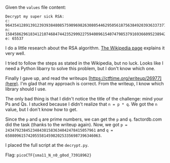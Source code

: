 Given the `values` file content:

```
Decrypt my super sick RSA:
c: 964354128913912393938480857590969826308054462950561875638492039363373779803642185
n: 1584586296183412107468474423529992275940096154074798537916936609523894209759157543
e: 65537
```

I do a little research about the RSA algorithm. [The Wikipedia page](https://en.wikipedia.org/wiki/RSA_(cryptosystem)) explains it very well.

I tried to follow the steps as stated in the Wikipedia, but no luck. Looks like I need a Python libarry to solve this problem, but I don't know which one.

Finally I gave up, and read the writeups [https://ctftime.org/writeup/26977](here). I'm glad that my approach is correct. From the writeup, I know which library should I use.

The only bad thing is that I didn't notice the title of the challenge: mind your Ps and Qs. I stucked because I didn't realize that `n = p * q`. We got the `n` value, but I don't know how to get.

Since the `p` and `q` are prime numbers, we can get the `p` and `q`. factordb.com did the task (thanks to the writeup again). Now, we got `p = 2434792384523484381583634042478415057961` and `q = 650809615742055581459820253356987396346063`.

I placed the full script at the `decrypt.py`.

Flag: `picoCTF{sma11_N_n0_g0od_73918962}`

